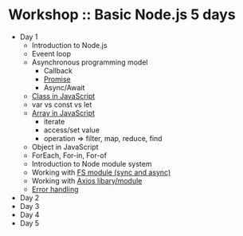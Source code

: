 # Workshop :: Basic Node.js 5 days
* Day 1
  * Introduction to Node.js
  * Eveent loop
  * Asynchronous programming model
    * Callback
    * [Promise](https://developer.mozilla.org/en-US/docs/Web/JavaScript/Reference/Global_Objects/Promise)
    * Async/Await
  * [Class in JavaScript](https://developer.mozilla.org/en-US/docs/Web/JavaScript/Reference/Classes)
  * var vs const vs let
  * [Array in JavaScript](https://developer.mozilla.org/en-US/docs/Web/JavaScript/Reference/Global_Objects/Array)
    * iterate
    * access/set value
    * operation => filter, map, reduce, find
  * Object in JavaScript
  * ForEach, For-in, For-of
  * Introduction to Node module system
  * Working with [FS module (sync and async)](https://nodejs.org/api/fs.html)
  * Working with [Axios libary/module](https://github.com/axios/axios)
  * [Error handling](https://nodejs.org/api/errors.html)
* Day 2
* Day 3
* Day 4
* Day 5
